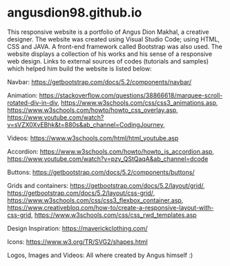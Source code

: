 # angusdion98.github.io

This responsive website is a portfolio of Angus Dion Makhal, a creative designer. The website was created using Visual Studio Code; using HTML, CSS and JAVA. A front-end framework called Bootstrap was also used. The website displays a collection of his works and his sense of a responsive web design. Links to external sources of codes (tutorials and samples) which helped him build the website is listed below:

Navbar: https://getbootstrap.com/docs/5.2/components/navbar/

Animation: https://stackoverflow.com/questions/38866618/marquee-scroll-rotated-div-in-div,
https://www.w3schools.com/css/css3_animations.asp,
https://www.w3schools.com/howto/howto_css_overlay.asp,
https://www.youtube.com/watch?v=sVZX0XvEBhk&t=880s&ab_channel=CodingJourney,

Videos: https://www.w3schools.com/html/html_youtube.asp

Accordion: https://www.w3schools.com/howto/howto_js_accordion.asp,
https://www.youtube.com/watch?v=pzy_QStQaqA&ab_channel=dcode

Buttons: https://getbootstrap.com/docs/5.2/components/buttons/

Grids and containers: https://getbootstrap.com/docs/5.2/layout/grid/,
https://getbootstrap.com/docs/5.2/layout/css-grid/,
https://www.w3schools.com/css/css3_flexbox_container.asp,
https://www.creativebloq.com/how-to/create-a-responsive-layout-with-css-grid,
https://www.w3schools.com/css/css_rwd_templates.asp

Design Inspiration: https://maverickclothing.com/

Icons: https://www.w3.org/TR/SVG2/shapes.html

Logos, Images and Videos: All where created by Angus himself :)
